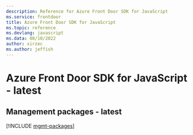 ```yaml
---
description: Reference for Azure Front Door SDK for JavaScript
ms.service: frontdoor
title: Azure Front Door SDK for JavaScript
ms.topic: reference
ms.devlang: javascript
ms.data: 08/10/2022
author: xirzec
ms.author: jeffish
---
```

# Azure Front Door SDK for JavaScript - latest

## Management packages - latest
[!INCLUDE [mgmt-packages](front-door-mgmt-index.md)]